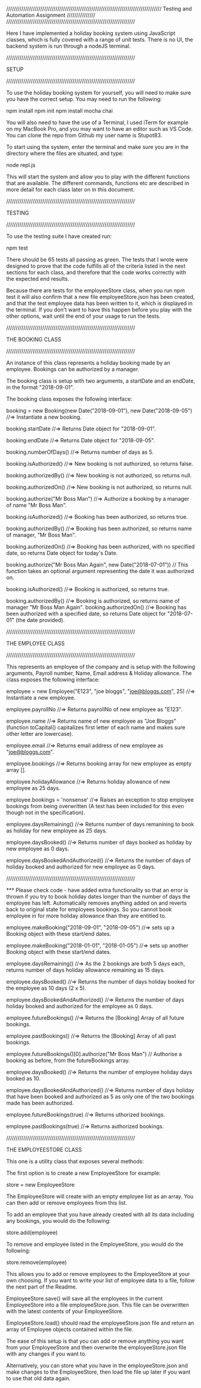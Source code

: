 //////////////////////////////////////////////////////////////////////////////////   Testing and Automation Assignment   ///////////////
////////////////////////////////////////////////////////////////////

Here I have implemented a holiday booking system using JavaScript classes, which is fully covered with a range of unit tests. There is no UI, the backend system is run through a nodeJS terminal.

////////////////////////////////////////////////////////////////////

SETUP

////////////////////////////////////////////////////////////////////

To use the holiday booking system for yourself, you will need to make sure you have the correct setup. You may need to run the following:

npm install 
npm init
npm install mocha chai

You will also need to have the use of a Terminal, I used iTerm for example on my MacBook Pro, and you may want to have an editor such as VS Code. You can clone the repo from Github my user name is Stupot83.

To start using the system, enter the terminal and make sure you are in the directory where the files are situated, and type:

node repl.js

This will start the system and allow you to play with the different functions that are available. The different commands, functions etc are described in more detail for each class later on in this document.

////////////////////////////////////////////////////////////////////

TESTING

////////////////////////////////////////////////////////////////////

To use the testing suite I have created run:

npm test

There should be 65 tests all passing as green. The tests that I wrote were designed to prove that the code fulfills all of the criteria listed in the next sections for each class, and therefore that the code works correctly with the expected end results.

Because there are tests for the employeeStore class, when you run npm test it will also confirm that a new file employeeStore.json has been created, and that the test employee data has been written to it, which is displayed in the terminal. If you don't want to have this happen before you play with the other options, wait until the end of your usage to run the tests.

////////////////////////////////////////////////////////////////////

THE BOOKING CLASS

////////////////////////////////////////////////////////////////////

An instance of this class represents a holiday booking made by an employee. Bookings can be authorized by a manager. 

The booking class is setup with two arguments, a startDate and an endDate, in the format "2018-09-01".

The booking class exposes the following interface:

booking = ​new​ Booking(​new​ Date(​"2018-09-01"​), ​new​ Date(​"2018-09-05"​) //=> Instantiate a new booking.

booking.startDate ​//=> Returns Date object for "2018-09-01".

booking.endDate ​//=> Returns Date object for "2018-09-05".

booking.numberOfDays() ​//=> Returns number of days as 5.

booking.isAuthorized() ​//=> New booking is not authorized, so returns false.

booking.authorizedBy() ​//=> New booking is not authorized, so returns null.

booking.authorizedOn() ​//=> New booking is not authorized, so returns null.

booking.authorize(​"Mr Boss Man"​) //=> Authorize a booking by a manager of name "Mr Boss Man".

booking.isAuthorized() ​//=> Booking has been authorized, so returns true.

booking.authorizedBy() ​//=> Booking has been authorized, so returns name of manager, "Mr Boss Man".

booking.authorizedOn() ​//=> Booking has been authorized, with no specified date, so returns Date object for today's Date.

booking.authorize(​"Mr Boss Man Again"​, ​new​ Date(​"2018-07-01"​)) ​// This function takes an optional argument representing the date it was authorized on.

booking.isAuthorized() ​//=> Booking is authorized, so returns true.

booking.authorizedBy() ​//=> Booking is authorized, so returns name of manager "Mr Boss Man Again".
booking.authorizedOn() ​//=> Booking has been authorized with a specified date, so returns Date object for "2018-07-01" (the date
provided).

////////////////////////////////////////////////////////////////////

THE EMPLOYEE CLASS

////////////////////////////////////////////////////////////////////

This represents an employee of the company and is setup with the following arguments, Payroll number, Name, Email address & Holiday allowance. The class exposes the following interface:

employee = new ​Employee​(​"E123"​, ​"joe bloggs"​, ​"joe@bloggs.com"​, ​25​) //=> Instantiate a new employee.

employee.payrollNo ​//=> Returns payrollNo of new employee as "E123".

employee.name ​//=> Returns name of new employee as "Joe Bloggs" (function toCapital() capitalizes first letter of each name and makes sure other letter are lowercase).

employee.email ​//=> Returns email address of new employee as "joe@bloggs.com".

employee.bookings ​//=> Returns booking array for new employee as empty array [].

employee.holidayAllowance ​//=> Returns holiday allowance of new employee as 25 days.

employee.bookings = ​'nonsense'​ ​//=> Raises an exception to stop employee bookings from being overwritten (A test has been included for this even though not in the specification).

employee.daysRemaining() ​//=> Returns number of days remanining to book as holiday for new employee as 25 days.

employee.daysBooked() ​//=> Returns number of days booked as holiday by new employee as 0 days.

employee.daysBookedAndAuthorized() ​//=> Returns the number of days of holiday booked and authorized for new employee as 0 days.

////////////////////////////////////////////////////////////////////

*** Please check code - have added extra functionality so that an error is thrown if you try to book holiday dates longer than the number of days the employee has left. Automatically removes anything added on and reverts back to original state for employees bookings. So you cannot book employee in for more holiday allowance than they are entitled to.

employee.makeBooking(​"2018-09-01"​, ​"2018-09-05"​) ​//=> sets up a Booking object with these start/end dates.

employee.makeBooking(​"2018-01-01"​, ​"2018-01-05"​) ​//=> sets up another Booking object with these start/end dates.

employee.daysRemaining() ​//=> As the 2 bookings are both 5 days each, returns number of days holiday allowance remaining as 15 days.

employee.daysBooked() ​//=> Returns the number of days holiday booked for the employee as 10 days (2 x 5).

employee.daysBookedAndAuthorized() ​//=> Returns the number of days holiday booked and authorized for the employee as 0 days.

employee.futureBookings() ​//=> Returns the [Booking] Array of all future bookings.

employee.pastBookings() ​//=> Returns the [Booking] Array of all past bookings.

employee.futureBookings()[​0​].authorize(​"Mr Boss Man"​) ​// Authorise a booking as before, from the futureBookings array.

employee.daysBooked() ​//=> Returns the number of employee holiday days booked as 10.

employee.daysBookedAndAuthorized() ​//=> Returns number of days holiday that have been booked and authorized as 5 as only one of the two bookings made has been authorized.

employee.futureBookings(​true​) ​//=> Returns uthorized bookings.

employee.pastBookings(​true​) ​//=> Returns authorized bookings.

////////////////////////////////////////////////////////////////////

THE EMPLOYEESTORE CLASS

This one is a utility class that exposes several methods:

The first option is to create a new EmployeeStore for example:

store = new EmployeeStore

The EmployeeStore will create with an empty employee list as an array. You can then add or remove employees from this list.

To add an employee that you have already created with all its data including any bookings, you would do the following:

store.add(employee)

To remove and employee listed in the EmployeeStore, you would do the following:

store.remove(employee)

This allows you to add or remove employees to the EmployeeStore at your own choosing. If you want to write your list of employee data to a file, follow the next part of the Readme. 

EmployeeStore.save() will save all the employees in the current EmployeeStore into a file employeeStore.json. This file can be overwritten with the latest contents of your EmployeeStore.

EmployeeStore.load() should read the employeeStore.json file and return an array of Employee objects contained within the file.

The ease of this setup is that you can add or remove anything you want from your EmployeeStore and then overwrite the employeeStore.json file with any changes if you want to. 

Alternatively, you can store what you have in the employeeStore.json and make changes to the EmployeeStore, then load the file up later if you want to use that old data again.
